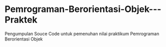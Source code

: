 # Pemrograman-Berorientasi-Objek---Praktek
Pengumpulan Souce Code untuk pemenuhan nilai praktikum Pemrograman Berorientasi Objek
